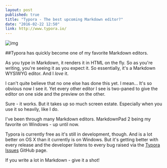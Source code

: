 ```yaml
---
layout: post
published: true
title: "Typora - The best upcoming Markdown editor?"
date: "2016-02-22 12:50"
link: http://www.typora.io/
---
```

![img](https://pbs.twimg.com/profile_images/530007658397315072/wde9RRJU.png)

##Typora has quickly become one of my favorite Markdown editors.

As you type in Markdown, it renders it in HTML on the fly. So as you're writing, you're seeing it as you expect it. So essentially, it's a Markdown WYSIWYG editor. And I *love* it.

I can't quite believe that no one else has done this yet. I mean... It's so obvious now I see it. Yet every other editor I see is two-paned to give the editor on one side and the preview on the other.

Sure - it works. But it takes up so much screen estate. Especially when you use it so heavily, like I do.

I've been through many Markdown editors. MarkdownPad 2 being my favorite on Windows - up until now.

Typora is currently free as it's still in development, though. And is a lot better on OS X than it currently is on Windows. But it's getting better with every release and the developer listens to every bug raised via the [Typora Issues](https://github.com/typora/typora-issues) GitHub page.

If you write a lot in Markdown - give it a shot!
